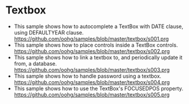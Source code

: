 # Textbox

* This sample shows how to autocomplete a TextBox with DATE clause, using DEFAULTYEAR clause.<br>
https://github.com/oohg/samples/blob/master/textbox/s001.prg
* This sample shows how to place controls inside a TextBox controls.<br>
https://github.com/oohg/samples/blob/master/textbox/s002.prg
* This sample shows how to link a textbox to, and periodically update it from, a database.<br>
https://github.com/oohg/samples/blob/master/textbox/s003.prg
* This sample shows how to handle password using a textbox.<br>
https://github.com/oohg/samples/blob/master/textbox/s004.prg
* This sample shows how to use the TextBox's FOCUSEDPOS property.<br>
https://github.com/oohg/samples/blob/master/textbox/s005.prg
